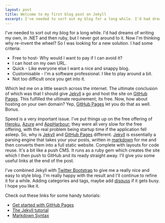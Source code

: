 ```yaml
---
layout: post
title: Welcome to my first blog post on Jekyll
excerpt: I've needed to sort out my blog for a long while. I'd had dreams of writing my own, in .NET and then ruby, but I never got around to it. Now I'm thinking why re-invent the wheel? So I was looking for a new solution.
---
```


I've needed to sort out my blog for a long while. I'd had dreams of writing my own, in .NET and then ruby, but I never got around to it. Now I'm thinking why
re-invent the wheel? So I was looking for a new solution. I had some criteria:

+ Free to host- Why would I want to pay if I can avoid it?
+ I can host on my own URL.
+ Quick - Like everyone else I want a nice and snappy blog.
+ Customisable - I'm a software professional. I like to play around a bit.
+ Not too difficult once you get into it.

Which led me on a little search across the internet. The ultimate conclusion of which was that I should give [Jekyll](http://jekyllrb.com/) a go and host the site on
[GitHub Pages](http://pages.github.com/). This fulfilled the ultimate requirement; its free. Now, how about hosting on your own domain? Yep,
 [GitHub Pages](http://pages.github.com/) let you do that as well. Bonus.
 
Speed is a very important issue. I've put things up on the free offering of [Heroku](https://www.heroku.com/), [Azure](http://http://www.windowsazure.com/) 
and [AppHarbour](https://appharbor.com/); they were all very slow for the free offering, with the real problem being startup time if the application fell 
asleep. So, why is [Jekyll](http://jekyllrb.com/) and [GitHub Pages](http://pages.github.com/) different. [Jekyll](http://jekyllrb.com/) is essentially a 
parsing engine that takes your your posts, written in [markdown](http://whatismarkdown.com/) for me and then converts them into a full static website. Complete with layouts
for code reuse. It's a bit like a push CMS. It runs as a ruby gem which creates the site which I then push to GitHub and its ready straight away. I'll give you some
useful links at the end of the post.

I've combined Jekyll with [Twitter Bootstrap](http://getbootstrap.com/) to give me a really nice and easy to style blog. I'm really happy with the result and I'll
continue to refine it for a while. Adding categories and tags, maybe add [disquss](http://disqus.com/) if it gets busy. I hope you like it.

Check out these links for some handy tutorials:

+ [Get started with GitHub Pages](http://pages.github.com/)
+ [The Jekyll tutorial](http://jekyllrb.com/docs/quickstart/)
+ [Markdown Syntax](https://daringfireball.net/projects/markdown/basics)


